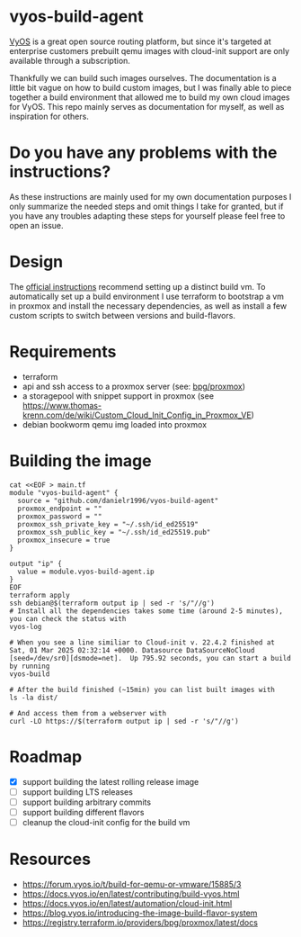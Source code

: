 # vyos-build-agent

[VyOS](https://vyos.io/use-cases) is a great open source routing platform, but since it's targeted at enterprise customers prebuilt qemu images
with cloud-init support are only available through a subscription.

Thankfully we can build such images ourselves. The documentation is a little bit vague on how to build custom images, but
I was finally able to piece together a build environment that allowed me to build my own cloud images for VyOS. 
This repo mainly serves as documentation for myself, as well as inspiration for others. 

# Do you have any problems with the instructions?
As these instructions are mainly used for my own documentation purposes I only summarize the needed steps and omit things
I take for granted, but if you have any troubles adapting these steps for yourself please feel free to open an issue.

# Design
The [official instructions](https://docs.vyos.io/en/latest/contributing/build-vyos.html) recommend setting up a distinct build vm. 
To automatically set up a build environment I use terraform to bootstrap a vm in proxmox and install the necessary dependencies, 
as well as install a few custom scripts to switch between versions and build-flavors.

# Requirements
- terraform
- api and ssh access to a proxmox server (see: [bpg/proxmox](https://registry.terraform.io/providers/bpg/proxmox/latest/docs))
- a storagepool with snippet support in proxmox (see https://www.thomas-krenn.com/de/wiki/Custom_Cloud_Init_Config_in_Proxmox_VE)
- debian bookworm qemu img loaded into proxmox

# Building the image
```shell
cat <<EOF > main.tf
module "vyos-build-agent" {
  source = "github.com/danielr1996/vyos-build-agent"
  proxmox_endpoint = ""
  proxmox_password = ""
  proxmox_ssh_private_key = "~/.ssh/id_ed25519"
  proxmox_ssh_public_key = "~/.ssh/id_ed25519.pub"
  proxmox_insecure = true
}

output "ip" {
  value = module.vyos-build-agent.ip
}
EOF
terraform apply
ssh debian@$(terraform output ip | sed -r 's/"//g')
# Install all the dependencies takes some time (around 2-5 minutes), you can check the status with
vyos-log

# When you see a line similiar to Cloud-init v. 22.4.2 finished at Sat, 01 Mar 2025 02:32:14 +0000. Datasource DataSourceNoCloud [seed=/dev/sr0][dsmode=net].  Up 795.92 seconds, you can start a build by running
vyos-build

# After the build finished (~15min) you can list built images with
ls -la dist/

# And access them from a webserver with
curl -LO https://$(terraform output ip | sed -r 's/"//g')

```

# Roadmap
- [x] support building the latest rolling release image
- [ ] support building LTS releases
- [ ] support building arbitrary commits
- [ ] support building different flavors
- [ ] cleanup the cloud-init config for the build vm

# Resources
- https://forum.vyos.io/t/build-for-qemu-or-vmware/15885/3
- https://docs.vyos.io/en/latest/contributing/build-vyos.html
- https://docs.vyos.io/en/latest/automation/cloud-init.html
- https://blog.vyos.io/introducing-the-image-build-flavor-system
- https://registry.terraform.io/providers/bpg/proxmox/latest/docs